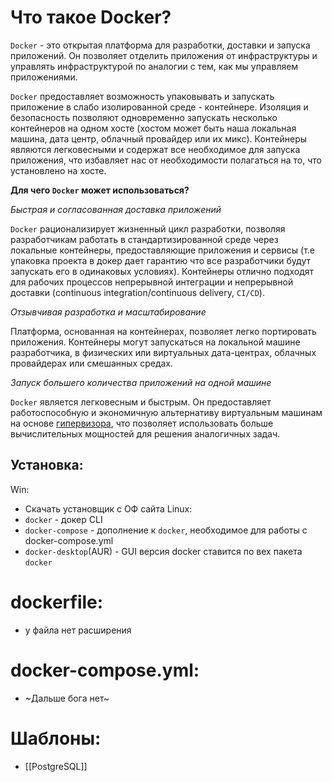 # Что такое Docker?
`Docker` - это открытая платформа для разработки, доставки и запуска приложений. Он позволяет отделить приложения от инфраструктуры и управлять инфраструктурой по аналогии с тем, как мы управляем приложениями.

`Docker` предоставляет возможность упаковывать и запускать приложение в слабо изолированной среде - контейнере. Изоляция и безопасность позволяют одновременно запускать несколько контейнеров на одном хосте (хостом может быть наша локальная машина, дата центр, облачный провайдер или их микс). Контейнеры являются легковесными и содержат все необходимое для запуска приложения, что избавляет нас от необходимости полагаться на то, что установлено на хосте.

**Для чего `Docker` может использоваться?**

_Быстрая и согласованная доставка приложений_

`Docker` рационализирует жизненный цикл разработки, позволяя разработчикам работать в стандартизированной среде через локальные контейнеры, предоставляющие приложения и сервисы (т.е упаковка проекта в докер дает гарантию что все разработчики будут запускать его в одинаковых условиях). Контейнеры отлично подходят для рабочих процессов непрерывной интеграции и непрерывной доставки (continuous integration/continuous delivery, `CI/CD`).

_Отзывчивая разработка и масштабирование_

Платформа, основанная на контейнерах, позволяет легко портировать приложения. Контейнеры могут запускаться на локальной машине разработчика, в физических или виртуальных дата-центрах, облачных провайдерах или смешанных средах.

_Запуск большего количества приложений на одной машине_

`Docker` является легковесным и быстрым. Он предоставляет работоспособную и экономичную альтернативу виртуальным машинам на основе [гипервизора](https://ru.wikipedia.org/wiki/%D0%93%D0%B8%D0%BF%D0%B5%D1%80%D0%B2%D0%B8%D0%B7%D0%BE%D1%80), что позволяет использовать больше вычислительных мощностей для решения аналогичных задач.

## Установка:
Win:
-  Скачать установщик с ОФ сайта
Linux:
- `docker` - докер CLI
- `docker-compose` - дополнение к `docker`, необходимое для работы с docker-compose.yml
- `docker-desktop`(AUR) - GUI версия docker ставится по вех пакета `docker`

# dockerfile:
- у файла нет расширения

# docker-compose.yml:
-  ~Дальше бога нет~

# Шаблоны:
- [[PostgreSQL]]